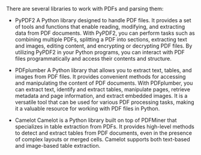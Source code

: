 There are several libraries to work with PDFs and parsing them:
* PyPDF2
A Python library designed to handle PDF files. It provides a set of tools and functions that enable reading, modifying, and extracting data from PDF documents. With PyPDF2, you can perform tasks such as combining multiple PDFs, splitting a PDF into sections, extracting text and images, editing content, and encrypting or decrypting PDF files. By utilizing PyPDF2 in your Python programs, you can interact with PDF files programmatically and access their contents and structure.

* PDFplumber
A Python library that allows you to extract text, tables, and images from PDF files. It provides convenient methods for accessing and manipulating the content of PDF documents. With PDFplumber, you can extract text, identify and extract tables, manipulate pages, retrieve metadata and page information, and extract embedded images. It is a versatile tool that can be used for various PDF processing tasks, making it a valuable resource for working with PDF files in Python.


* Camelot
 Camelot is a Python library built on top of PDFMiner that specializes in table extraction from PDFs. It provides high-level methods to detect and extract tables from PDF documents, even in the presence of complex layouts or merged cells. Camelot supports both text-based and image-based table extraction.
